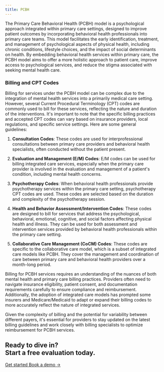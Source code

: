 ```yaml
---
title: PCBH
---
```


The Primary Care Behavioral Health (PCBH) model is a psychological approach integrated within primary care settings, designed to improve patient outcomes by incorporating behavioral health professionals into primary care teams. This model facilitates the early identification, treatment, and management of psychological aspects of physical health, including chronic conditions, lifestyle choices, and the impact of social determinants on health. By embedding behavioral health services within primary care, the PCBH model aims to offer a more holistic approach to patient care, improve access to psychological services, and reduce the stigma associated with seeking mental health care.

### Billing and CPT Codes

Billing for services under the PCBH model can be complex due to the integration of mental health services into a primarily medical care setting. However, several Current Procedural Terminology (CPT) codes are commonly used to bill for these services, reflecting the nature and duration of the interventions. It's important to note that the specific billing practices and accepted CPT codes can vary based on insurance providers, local regulations, and specific service settings. Here are some general guidelines:

1. **Consultation Codes**: These codes are used for interprofessional consultations between primary care providers and behavioral health specialists, often conducted without the patient present.

2. **Evaluation and Management (E/M) Codes**: E/M codes can be used for billing integrated care services, especially when the primary care provider is involved in the evaluation and management of a patient's condition, including mental health concerns.

3. **Psychotherapy Codes**: When behavioral health professionals provide psychotherapy services within the primary care setting, psychotherapy CPT codes are used. These codes are selected based on the duration and complexity of the psychotherapy session.

4. **Health and Behavior Assessment/Intervention Codes**: These codes are designed to bill for services that address the psychological, behavioral, emotional, cognitive, and social factors affecting physical health and illness. They can be used for both assessment and intervention services provided by behavioral health professionals within the primary care setting.

5. **Collaborative Care Management (CoCM) Codes**: These codes are specific to the collaborative care model, which is a subset of integrated care models like PCBH. They cover the management and coordination of care between primary care and behavioral health providers over a month-long period.

Billing for PCBH services requires an understanding of the nuances of both mental health and primary care billing practices. Providers often need to navigate insurance eligibility, patient consent, and documentation requirements carefully to ensure compliance and reimbursement. Additionally, the adoption of integrated care models has prompted some insurers and Medicare/Medicaid to adapt or expand their billing codes to more accurately reflect the nature of integrated services.

Given the complexity of billing and the potential for variability between different payers, it's essential for providers to stay updated on the latest billing guidelines and work closely with billing specialists to optimize reimbursement for PCBH services.


<div className="bg-indigo-100">
    <div className="max-w-7xl  py-24 sm:py-32 lg:flex lg:items-center lg:justify-between">
    <h2 className="text-2xl font-bold tracking-tight text-gray-900 sm:text-4xl">
        Ready to dive in?
        <br />
        Start a free evaluation today.
    </h2>
    <div className="mt-10 flex items-center gap-x-6 lg:mt-0 lg:flex-shrink-0">
        <a
        href="https://app.akello.io/signup"
        className="rounded-md bg-indigo-600 px-3.5 py-2.5 text-sm font-semibold text-white shadow-sm hover:bg-indigo-500 focus-visible:outline focus-visible:outline-2 focus-visible:outline-offset-2 focus-visible:outline-indigo-600"
        >
        Get started
        </a>
        <a href="https://calendly.com/akello-health/30-min-call" className="text-sm font-semibold leading-6 text-gray-900">
        Book a demo <span aria-hidden="true">→</span>
        </a>
    </div>
    </div>
</div>
